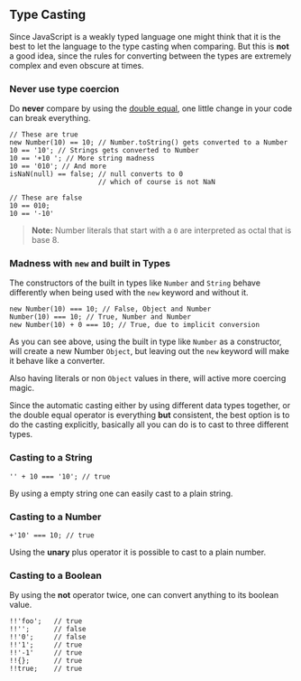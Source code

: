 ## Type Casting

Since JavaScript is a weakly typed language one might think that it is the best
to let the language to the type casting when comparing. But this is **not** a good
idea, since the rules for converting between the types are extremely complex and
even obscure at times.

### Never use type coercion

Do **never** compare by using the [double equal](#equality), one little change
in your code can break everything.

    // These are true
    new Number(10) == 10; // Number.toString() gets converted to a Number
    10 == '10'; // Strings gets converted to Number
    10 == '+10 '; // More string madness
    10 == '010'; // And more 
    isNaN(null) == false; // null converts to 0
                          // which of course is not NaN
    
    // These are false
    10 == 010;
    10 == '-10'

> **Note:** Number literals that start with a `0` are interpreted as octal that
> is base 8. 

### Madness with `new` and built in Types

The constructors of the built in types like `Number` and `String` behave
differently when being used with the `new` keyword and without it.

    new Number(10) === 10; // False, Object and Number
    Number(10) === 10; // True, Number and Number
    new Number(10) + 0 === 10; // True, due to implicit conversion

As you can see above, using the built in type like `Number` as a constructor,
will create a new Number `Object`, but leaving out the `new` keyword will make
it behave like a converter.

Also having literals or non `Object` values in there, will active more coercing
magic.

Since the automatic casting either by using different data types together, or the
double equal operator is everything **but** consistent, the best option is to do
the casting explicitly, basically all you can do is to cast to three different
types.

### Casting to a String

    '' + 10 === '10'; // true

By using a empty string one can easily cast to a plain string.

### Casting to a Number

    +'10' === 10; // true

Using the **unary** plus operator it is possible to cast to a plain number.

### Casting to a Boolean

By using the **not** operator twice, one can convert anything to its boolean
value. 

    !!'foo';   // true
    !!'';      // false
    !!'0';     // false
    !!'1';     // true
    !!'-1'     // true
    !!{};      // true
    !!true;    // true

